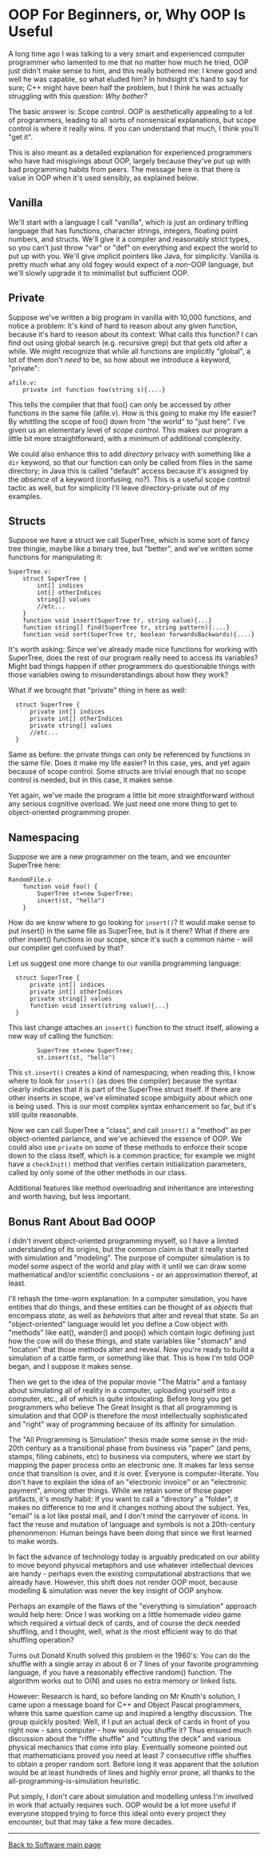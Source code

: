 # OOP For Beginners, or, Why OOP Is Useful

A long time ago I was talking to a very smart and experienced computer programmer who lamented to me that no matter how much he tried, OOP just didn't make sense to him, and this really bothered me: I knew good and well he was capable, so what eluded him? In hindsight it's hard to say for sure; C++ might have been half the problem, but I think he was actually struggling with this question: *Why bother?*

The basic answer is: Scope control. OOP is aesthetically appealing to a lot of programmers, leading to all sorts of nonsensical explanations, but scope control is where it really wins. If you can understand that much, I think you'll "get it".

This is also meant as a detailed explanation for experienced programmers who have had misgivings about OOP, largely because they've put up with bad programming habits from peers. The message here is that there *is* value in OOP when it's used sensibly, as explained below.

## Vanilla

We'll start with a language I call "vanilla", which is just an ordinary trifling language that has functions, character strings, integers, floating point numbers, and structs. We'll give it a compiler and reasonably strict types, so you can't just throw "var" or "def" on everything and expect the world to put up with you. We'll give implicit pointers like Java, for simplicity. Vanilla is pretty much what any old fogey would expect of a *non*-OOP language, but we'll slowly upgrade it to minimalist but sufficient OOP.

## Private

Suppose we've written a big program in vanilla with 10,000 functions, and notice a problem: It's kind of hard to reason about any given function, because it's hard to reason about its context: What calls this function? I can find out using global search (e.g. recursive grep) but that gets old after a while. We might recognize that while all functions are implicitly "global", a lot of them don't *need* to be, so how about we introduce a keyword, "private":

    afile.v:
        private int function foo(string s){....}

This tells the compiler that that foo() can only be accessed by other functions in the same file (afile.v). How is this going to make my life easier? By whittling the scope of foo() down from "the world" to "just here". I've given us an elementary level of *scope control*. This makes our program a little bit more straightforward, with a minimum of additional complexity.

We could also enhance this to add *directory* privacy with something like a `dir` keyword, so that our function can only be called from files in the same directory; in Java this is called "default" access because it's assigned by the *absence* of a keyword (confusing, no?). This is a useful scope control tactic as well, but for simplicity I'll leave directory-private out of my examples.

## Structs

Suppose we have a struct we call SuperTree, which is some sort of fancy tree thingie, maybe like a binary tree, but "better", and we've written some functions for manipulating it:

    SuperTree.v:
        struct SuperTree {
            int[] indices
            int[] otherIndices
            string[] values
            //etc...
        }
        function void insert(SuperTree tr, string value){...}
        function string[] find(SuperTree tr, string pattern){....}
        function void sort(SuperTree tr, boolean forwardsBackwards){....}

It's worth asking: Since we've already made nice functions for working with SuperTree, does the rest of our program really need to access its variables? Might bad things happen if other programmers do questionable things with those variables owing to misunderstandings about how they work?

What if we brought that "private" thing in here as well:

      struct SuperTree {
          private int[] indices
          private int[] otherIndices
          private string[] values
          //etc...
      }

Same as before: the private things can only be referenced by functions in the same file. Does it make my life easier? In this case, yes, and yet again because of scope control. Some structs are trivial enough that no scope control is needed, but in this case, it makes sense.

Yet again, we've made the program a little bit more straightforward without any serious cognitive overload. We just need one more thing to get to object-oriented programming proper.

## Namespacing

Suppose we are a new programmer on the team, and we encounter SuperTree here:

    RandomFile.v
        function void foo() {
            SuperTree st=new SuperTree;
            insert(st, "hello")
        }

How do we know where to go looking for `insert()`? It would make sense to put insert() in the same file as SuperTree, but is it there? What if there are other insert() functions in our scope, since it's such a common name - will our compiler get confused by that?

Let us suggest one more change to our vanilla programming language:

      struct SuperTree {
          private int[] indices
          private int[] otherIndices
          private string[] values
          function void insert(string value){...}
      }

This last change attaches an `insert()` function to the struct itself, allowing a new way of calling the function:

            SuperTree st=new SuperTree;
            st.insert(st, "hello")

This `st.insert()` creates a kind of namespacing; when reading this, I know where to look for `insert()` (as does the compiler) because the syntax clearly indicates that it is part of the SuperTree struct itself. If there are other inserts in scope, we've eliminated scope ambiguity about which one is being used. This is our most complex syntax enhancement so far, but it's still quite reasonable.

Now we can call SuperTree a "class", and call `insert()` a "method" as per object-oriented parlance, and we've achieved the essence of OOP. We could also use `private` on some of these methods to enforce their scope down to the class itself, which is a common practice; for example we might have a `checkInit()` method that verifies certain initialization parameters, called by only some of the other methods in our class.

Additional features like method overloading and inheritance are interesting and worth having, but less important.

## Bonus Rant About Bad OOOP

I didn't invent object-oriented programming myself, so I have a limited understanding of its origins, but the common claim is that it really started with simulation and "modeling". The purpose of computer simulation is to model some aspect of the world and play with it until we can draw some mathematical and/or scientific conclusions - or an approximation thereof, at least.

I'll rehash the time-worn explanation: In a computer simulation, you have entities that *do* things, and these entities can be thought of as *objects* that encompass *state*, as well as *behaviors* that alter and reveal that state. So an "object-oriented" language would let you define a Cow object with "methods" like eat(), wander() and poop() which contain logic defining just how the cow will do these things, and state variables like "stomach" and "location" that those methods alter and reveal. Now you're ready to build a simulation of a cattle farm, or something like that. This is how I'm told OOP began, and I suppose it makes sense.

Then we get to the idea of the popular movie "The Matrix" and a fantasy about simulating all of reality in a computer, uploading yourself into a computer, etc., all of which is quite intoxicating. Before long you get programmers who believe The Great Insight is that all programming is simulation and that OOP is therefore the most intellectually sophisticated and "right" way of programming because of its affinity for simulation.

The "All Programming is Simulation" thesis made some sense in the mid-20th century as a transitional phase from business via "paper" (and pens, stamps, filing cabinets, etc) to business via computers, where we start by mapping the paper process onto an electronic one. It makes far less sense once that transition is over, and it *is* over. Everyone is computer-literate. You don't have to explain the idea of an "electronic invoice" or an "electronic payment", among other things. While we retain some of those paper artifacts, it's mostly habit: If you want to call a "directory" a "folder", it makes no difference to me and it changes nothing about the subject. Yes, "email" is a lot like postal mail, and I don't mind the carryover of icons. In fact the reuse and mutation of language and symbols is not a 20th-century phenonmenon: Human beings have been doing that since we first learned to make words.

In fact the advance of technology today is arguably predicated on our ability to move beyond physical metaphors and use whatever intellectual devices are handy - perhaps even the existing computational abstractions that we already have. However, this shift does not render OOP moot, because modelling & simulation was never the key insight of OOP anyhow.

Perhaps an example of the flaws of the "everything is simulation" approach would help here: Once I was working on a little homemade video game which required a virtual deck of cards, and of course the deck needed shuffling, and I thought, well, what *is* the most efficient way to do that shuffling operation?

Turns out Donald Knuth solved this problem in the 1960's: You can do the shuffle with a single array in about 6 or 7 lines of your favorite programming language, if you have a reasonably effective random() function. The algorithm works out to O(N) and uses no extra memory or linked lists.

However: Research is hard, so before landing on Mr Knuth's solution, I came upon a message board for C++ and Object Pascal programmers, where this same question came up and inspired a lengthy discussion. The group quickly posited: Well, if I put an actual deck of cards in front of you right now - sans computer - how would you shuffle it? Thus ensued much discussion about the "riffle shuffle" and "cutting the deck" and various physical mechanics that come into play. Eventually someone pointed out that mathematicians proved you need at least 7 consecutive riffle shuffles to obtain a proper random sort. Before long it was apparent that the solution would be at least hundreds of lines and highly error prone, all thanks to the all-programming-is-simulation heuristic.

Put simply, I don't care about simulation and modelling unless I'm involved in work that actually requires such. OOP would be a lot more useful if everyone stopped trying to force this ideal onto every project they encounter, but that may take a few more decades.

----

[Back to Software main page](./README.md)
